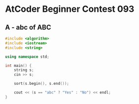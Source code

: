 # AtCoder Beginner Contest 093
## A - abc of ABC
```cpp
#include <algorithm>
#include <iostream>
#include <string>

using namespace std;

int main() {
    string s;
    cin >> s;

    sort(s.begin(), s.end());

    cout << (s == "abc" ? "Yes" : "No") << endl;
}
```
